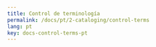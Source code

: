 ```yaml
---
title: Control de terminología
permalink: /docs/pt/2-cataloging/control-terms
lang: pt
key: docs-control-terms-pt
---
```

